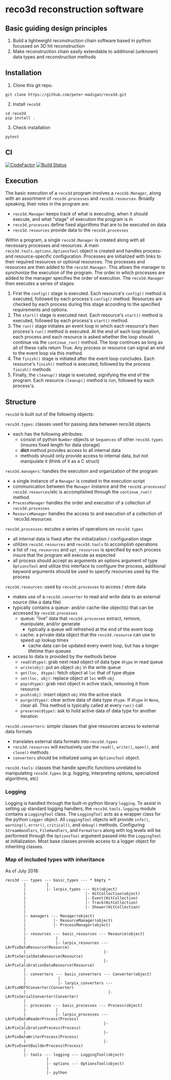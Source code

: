 # reco3d reconstruction software

## Basic guiding design principles
1. Build a lightweight reconstruction chain software based in python focussed on 3D hit
   reconstruction
2. Make reconstruction chain easily extendable to additional (unknown) data types and
   reconstruction methods

## Installation
 1. Clone this git repo.
 ```
 git clone https://github.com/peter-madigan/reco3d.git
 ```
 2. Install `reco3d`
 ```
 cd reco3d
 pip install .
 ```
 3. Check installation
 ```
 pytest
 ``` 

## CI

[![CodeFactor](https://www.codefactor.io/repository/github/peter-madigan/reco3d/badge)](https://www.codefactor.io/repository/github/peter-madigan/reco3d)
[![Build Status](https://travis-ci.org/peter-madigan/reco3d.svg?branch=master)](https://travis-ci.org/peter-madigan/reco3d)

## Execution
The basic execution of a `reco3d` program involves a `reco3d.Manager`, along with an
assortment of `reco3d.processes` and `reco3d.resources`. Broadly speaking, their roles in the
program are:
 - `reco3d.Manager` keeps track of what is executing, when it should execute, and what "stage"
 of execution the program is in
 - `reco3d.processes` define fixed algorithms that are to be executed on data
 - `reco3d.resources` provide data to the `reco3d.processes`

Within a program, a single `reco3d.Manager` is created along with all necessary processes and
resources. A main `reco3d.tools.options.OptionsTool` object is created and handles process-
and resource-specific configuration. Processes are initialized with links to their required
resources or optional resources. The processes and resources are then added to the 
`reco3d.Manager`. This allows the manager to synchonize the execution of the program. The 
order in which processes are added to the manager specifies the order of execution. The 
`reco3d.Manager` then executes a series of stages:
 1. First the `config()` stage is executed. Each resource's `config()` method is executed,
 followed by each process's `config()` method. Resources are checked by each process during this
 stage according to the specified requirements and options.
 2. The `start()` stage is executed next. Each resource's `start()` method is executed,
 followed by each process's `start()` method.
 3. The `run()` stage initiates an event loop in which each resource's then process's `run()`
 method is executed. At the end of each loop iteration, each process and each resource is
 asked whether the loop should continue via the `continue_run()` method. The loop continues as
 long as all of these calls return True. Any process or resource can signal an end to the 
 event loop via this method.
 4. The `finish()` stage is initiated after the event loop concludes. Each resource's
 `finish()` method is executed, followed by the process `finish()` methods
 5. Finally, the `cleanup()` stage is executed, signifying the end of the program. Each
 resource `cleanup()` method is run, followed by each process's.

## Structure
`reco3d` is built out of the following objects:


`reco3d.types`: classes used for passing data between reco3d objects
 - each has the following attributes:
   - consist of python `Number` objects or `Sequences` of other `reco3d.types` (insures fixed
   length for data storage)
   - __dict__ method provides access to all internal data
   - methods should only provide access to internal data, but not manipulate it (think of it
   as a C struct)

`reco3d.managers`: handles the execution and organization of the program
 - a single instance of a `Manager` is created in the execution script
 - communication between the `Manager` instance and the `reco3d.processes`/
 `reco3d.resources`/etc is accomplished through the `continue_run()` method
 - `ProcessManager` handles the order and execution of a collection of `reco3d.processes`
 - `ResourceManager` handles the access to and execution of a collection of `reco3d.resources

`reco3d.processes`: excutes a series of operations on `reco3d.types`
 - all internal data is fixed after the initialization / configuration stage
 - utilizes `reco3d.resources` and `reco3d.tools` to accomplish operations
 - a list of `req_resources` and `opt_resources` is specified by each process insure that the
 program will execute as expected
 - all process should accept as arguments an options argument of type `OptionsTool` and 
 utilize this interface to configure the process, additional keyword arguments should be used
 to specify resources used by the process

`reco3d.resources`: used by `reco3d.processes` to access / store data
 - makes use of a `reco3d.converter` to read and write data to an external source (like a data
 file)
 - typically contains a queue- and/or cache-like object(s) that can be accessed by
 `reco3d.processes`
   - queue: "live" data that `reco3d.processes` extract, remove, manipulate, and/or generate
     - typically a queue will refreshed at the end of the event loop
   - cache: a private data object that the `reco3d.resource` can use to speed up lookup times
     - cache data can be updated every event loop, but has a longer lifetime than queues
 - access to data is provided by the methods below
   - `read(dtype)`: grab next read object of data type `dtype` in read queue
   - `write(obj)`: put an object `obj` in the write queue
   - `get(loc, dtype)`: fetch object at `loc` that of type dtype
   - `set(loc, obj)`: replace object at `loc` with `obj`
   - `pop(dtype)`: grab next object in active stack, removing it from resource
   - `push(obj)`: insert object `obj` into the active stack
   - `purge(dtype)`: clear active data of data type `dtype`. If `dtype` in `None`, clear all.
   This method is typically called at every `run()` call
   - `preserve(dtype)`: ask to hold active data of data type for another iteration

`reco3d.converters`: simple classes that give resources access to external data formats
 - translates external data formats into `reco3d.types`
 - `reco3d.resources` will exclusively use the `read()`, `write()`, `open()`, and `close()` methods
 - `converters` should be initialized using an `OptionsTool` object.

`reco3d.tools`: classes that handle specific functions unrelated to manipulating 
`reco3d.types` (e.g. logging, interpreting options, specialized algorithms, etc)

### Logging
Logging is handled through the built-in python library `logging`. To assist in setting up 
standard logging handlers, the `reco3d.tools.logging` module contains a `LoggingTool` class.
The `LoggingTool` acts as a wrapper class for the python `Logger` object. All `LoggingTool`
objects will provide `info()`, `warning()`, `error()`, `critical()`, and `debug()` methods.
Configuring `StreamHandlers`, `FileHandlers`, and `Formatters` along with log levels will be
performed through the `OptionsTool` argument passed into the `LoggingTool` at initialization. Most
base classes provide access to a logger object for inheriting classes.

### Map of included types with inheritance
As of July 2018:
```
reco3d --- types --- basic_types --- * Empty *
        |         |
        |         |- larpix_types --- Hit(object)
        |                          |- HitCollection(object)
        |                          |- Event(HitCollection)
        |                          |- Track(HitCollection)
        |                          |- Shower(HitCollection)
        |
        |- managers --- Manager(object)
        |            |- ResourceManager(object)
        |            |- ProcessManager(object)
        |
        |- resources --- basic_resources --- Resource(object)
        |             |
        |             |- larpix_resources --- LArPixDataResource(Resource)
        |                                  |- LArPixSerialDataResource(Resource)
        |                                  |- LArPixCalibrationDataResource(Resource)
        |
        |- converters --- basic_converters --- Converter(object)
        |              |
        |              |- larpix_converters --- LArPixHDF5Converter(Converter)
        |                                    |- LArPixSerialConverter(Converter)
        |
        |- processes --- basic_processes --- Process(object)
        |             |
        |             |- larpix_processes --- LArPixDataReaderProcess(Process)
        |                                  |- LArPixCalibrationProcess(Process)
        |                                  |- LArPixDataWriterProcess(Process)
        |                                  |- LArPixEventBuilderProcess(Process)
        |
        |- tools --- logging --- LoggingTool(object)
                  |
                  |- options --- OptionsTool(object)
                  |
                  |- python
```
